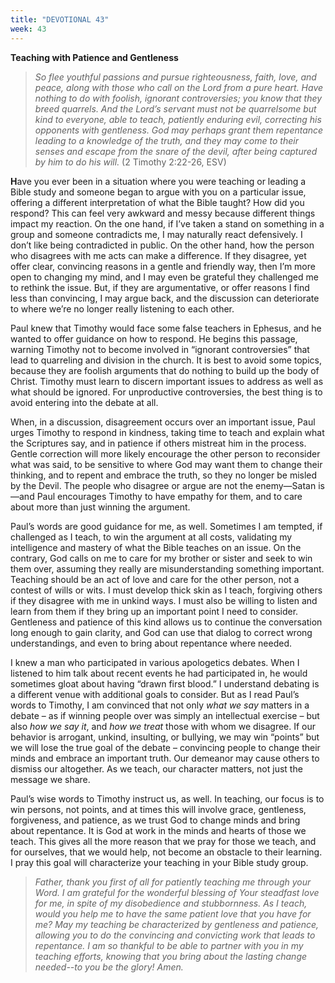 ```yaml
---
title: "DEVOTIONAL 43"
week: 43
---
```


**Teaching with Patience and Gentleness**

> *So flee youthful passions and pursue righteousness, faith, love, and
> peace, along with those who call on the Lord from a pure heart. Have
> nothing to do with foolish, ignorant controversies; you know that they
> breed quarrels. And the Lord’s servant must not be quarrelsome but
> kind to everyone, able to teach, patiently enduring evil, correcting
> his opponents with gentleness. God may perhaps grant them repentance
> leading to a knowledge of the truth, and they may come to their senses
> and escape from the snare of the devil, after being captured by him to
> do his will.* (2 Timothy 2:22-26, ESV)

**H**ave you ever been in a situation where you were teaching or leading
a Bible study and someone began to argue with you on a particular issue,
offering a different interpretation of what the Bible taught? How did
you respond? This can feel very awkward and messy because different
things impact my reaction. On the one hand, if I’ve taken a stand on
something in a group and someone contradicts me, I may naturally react
defensively. I don’t like being contradicted in public. On the other
hand, how the person who disagrees with me acts can make a difference.
If they disagree, yet offer clear, convincing reasons in a gentle and
friendly way, then I’m more open to changing my mind, and I may even be
grateful they challenged me to rethink the issue. But, if they are
argumentative, or offer reasons I find less than convincing, I may argue
back, and the discussion can deteriorate to where we’re no longer really
listening to each other.

Paul knew that Timothy would face some false teachers in Ephesus, and he
wanted to offer guidance on how to respond. He begins this passage,
warning Timothy not to become involved in “ignorant controversies” that
lead to quarreling and division in the church. It is best to avoid some
topics, because they are foolish arguments that do nothing to build up
the body of Christ. Timothy must learn to discern important issues to
address as well as what should be ignored. For unproductive
controversies, the best thing is to avoid entering into the debate at
all.

When, in a discussion, disagreement occurs over an important issue, Paul
urges Timothy to respond in kindness, taking time to teach and explain
what the Scriptures say, and in patience if others mistreat him in the
process. Gentle correction will more likely encourage the other person
to reconsider what was said, to be sensitive to where God may want them
to change their thinking, and to repent and embrace the truth, so they
no longer be misled by the Devil. The people who disagree or argue are
not the enemy—Satan is—and Paul encourages Timothy to have empathy for
them, and to care about more than just winning the argument.

Paul’s words are good guidance for me, as well. Sometimes I am tempted,
if challenged as I teach, to win the argument at all costs, validating
my intelligence and mastery of what the Bible teaches on an issue. On
the contrary, God calls on me to care for my brother or sister and seek
to win them over, assuming they really are misunderstanding something
important. Teaching should be an act of love and care for the other
person, not a contest of wills or wits. I must develop thick skin as I
teach, forgiving others if they disagree with me in unkind ways. I must
also be willing to listen and learn from them if they bring up an
important point I need to consider. Gentleness and patience of this kind
allows us to continue the conversation long enough to gain clarity, and
God can use that dialog to correct wrong understandings, and even to
bring about repentance where needed.

I knew a man who participated in various apologetics debates. When I
listened to him talk about recent events he had participated in, he
would sometimes gloat about having “drawn first blood.” I understand
debating is a different venue with additional goals to consider. But as
I read Paul’s words to Timothy, I am convinced that not only *what we
say* matters in a debate – as if winning people over was simply an
intellectual exercise – but also *how* *we say it*, and *how we treat*
those with whom we disagree. If our behavior is arrogant, unkind,
insulting, or bullying, we may win “points” but we will lose the true
goal of the debate – convincing people to change their minds and embrace
an important truth. Our demeanor may cause others to dismiss our
altogether. As we teach, our character matters, not just the message we
share.

Paul’s wise words to Timothy instruct us, as well. In teaching, our
focus is to win persons, not points, and at times this will involve
grace, gentleness, forgiveness, and patience, as we trust God to change
minds and bring about repentance. It is God at work in the minds and
hearts of those we teach. This gives all the more reason that we pray
for those we teach, and for ourselves, that we would help, not become an
obstacle to their learning. I pray this goal will characterize your
teaching in your Bible study group.

> *Father, thank you first of all for patiently teaching me through your
> Word. I am grateful for the wonderful blessing of Your steadfast love
> for me, in spite of my disobedience and stubbornness. As I teach,
> would you help me to have the same patient love that you have for me?
> May my teaching be characterized by gentleness and patience, allowing
> you to do the convincing and convicting work that leads to repentance.
> I am so thankful to be able to partner with you in my teaching
> efforts, knowing that you bring about the lasting change needed--to
> you be the glory! Amen.*
